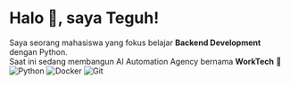 # Halo 👋, saya Teguh!
Saya seorang mahasiswa yang fokus belajar **Backend Development** dengan Python.  
Saat ini sedang membangun AI Automation Agency bernama **WorkTech** 🚀
![Python](https://img.shields.io/badge/Code-Python-blue?logo=python)
![Docker](https://img.shields.io/badge/Tools-Docker-blue?logo=docker)
![Git](https://img.shields.io/badge/VersionControl-Git-orange?logo=git)
